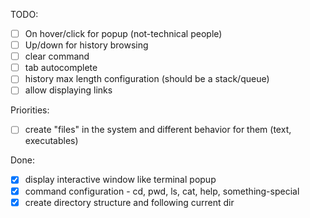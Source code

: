 TODO:
- [ ] On hover/click for popup (not-technical people)
- [ ] Up/down for history browsing
- [ ] clear command
- [ ] tab autocomplete
- [ ] history max length configuration (should be a stack/queue)
- [ ] allow displaying links

Priorities:
- [ ] create "files" in the system and different behavior for them (text, executables)

Done:
- [x] display interactive window like terminal popup
- [x] command configuration - cd, pwd, ls, cat, help, something-special
- [x] create directory structure and following current dir
